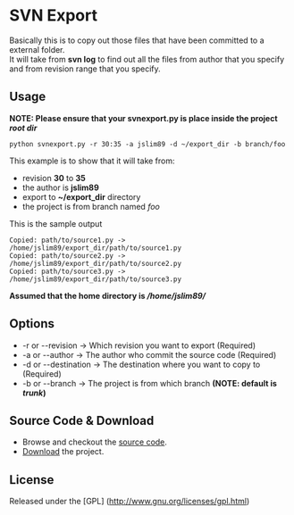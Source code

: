 # SVN Export
Basically this is to copy out those files that have been committed to a external folder.  
It will take from **svn log** to find out all the files from author that you specify and from revision range that you specify.

## Usage
**NOTE: Please ensure that your svnexport.py is place inside the project _root dir_**
```shell
python svnexport.py -r 30:35 -a jslim89 -d ~/export_dir -b branch/foo
```
This example is to show that it will take from:
* revision **30** to **35**
* the author is **jslim89**
* export to **~/export_dir** directory
* the project is from branch named *foo*

This is the sample output
```
Copied: path/to/source1.py -> /home/jslim89/export_dir/path/to/source1.py
Copied: path/to/source2.py -> /home/jslim89/export_dir/path/to/source2.py
Copied: path/to/source3.py -> /home/jslim89/export_dir/path/to/source3.py
```
**Assumed that the home directory is _/home/jslim89/_**

## Options
* -r or --revision    -> Which revision you want to export (Required)
* -a or --author      -> The author who commit the source code (Required)
* -d or --destination -> The destination where you want to copy to (Required)
* -b or --branch      -> The project is from which branch **(NOTE: default is _trunk_)**

## Source Code & Download
* Browse and checkout the [source code](https://github.com/jslim89/svn-export).
* [Download](https://github.com/jslim89/svn-export/archives/master) the project.

## License
Released under the [GPL] (http://www.gnu.org/licenses/gpl.html)
